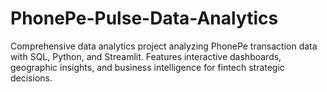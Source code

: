 # PhonePe-Pulse-Data-Analytics
Comprehensive data analytics project analyzing PhonePe transaction data with SQL, Python, and Streamlit. Features interactive dashboards, geographic insights, and business intelligence for fintech strategic decisions.
